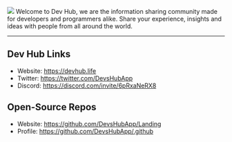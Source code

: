 ![](https://media.discordapp.net/attachments/653733403841134600/980236671121490021/2EA8084C-490D-411E-8671-439D12438C08.png)
Welcome to Dev Hub, we are the information sharing community made for developers and programmers alike. Share your experience, insights and ideas with people from all around the world.

--- 

## Dev Hub Links
- Website: https://devhub.life
- Twitter: https://twitter.com/DevsHubApp
- Discord: https://discord.com/invite/6pRxaNeRX8

## Open-Source Repos
- Website: https://github.com/DevsHubApp/Landing
- Profile: https://github.com/DevsHubApp/.github
